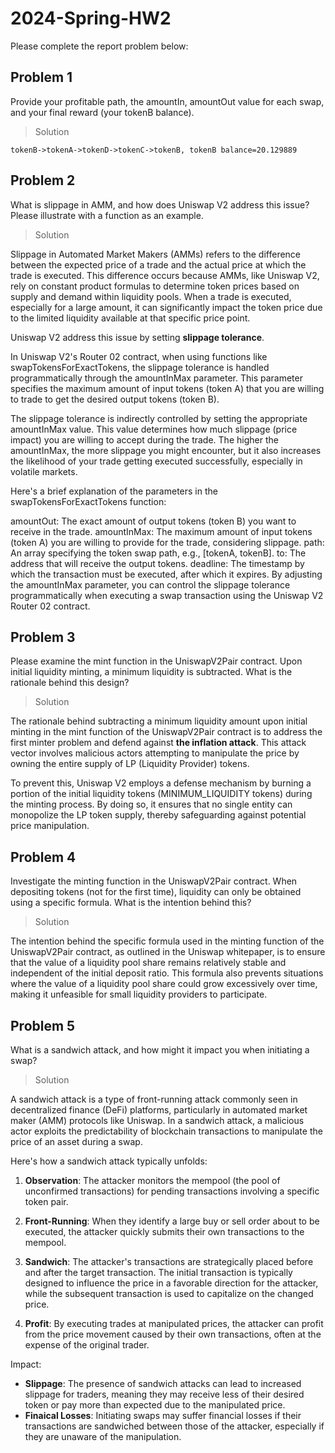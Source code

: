 # 2024-Spring-HW2

Please complete the report problem below:

## Problem 1
Provide your profitable path, the amountIn, amountOut value for each swap, and your final reward (your tokenB balance).

> Solution
```
tokenB->tokenA->tokenD->tokenC->tokenB, tokenB balance=20.129889
```

## Problem 2
What is slippage in AMM, and how does Uniswap V2 address this issue? Please illustrate with a function as an example.

> Solution


Slippage in Automated Market Makers (AMMs) refers to the difference between the expected price of a trade and the actual price at which the trade is executed. This difference occurs because AMMs, like Uniswap V2, rely on constant product formulas to determine token prices based on supply and demand within liquidity pools. When a trade is executed, especially for a large amount, it can significantly impact the token price due to the limited liquidity available at that specific price point.

Uniswap V2 address this issue by setting **slippage tolerance**. 

In Uniswap V2's Router 02 contract, when using functions like swapTokensForExactTokens, the slippage tolerance is handled programmatically through the amountInMax parameter. This parameter specifies the maximum amount of input tokens (token A) that you are willing to trade to get the desired output tokens (token B).

The slippage tolerance is indirectly controlled by setting the appropriate amountInMax value. This value determines how much slippage (price impact) you are willing to accept during the trade. The higher the amountInMax, the more slippage you might encounter, but it also increases the likelihood of your trade getting executed successfully, especially in volatile markets.

Here's a brief explanation of the parameters in the swapTokensForExactTokens function:

amountOut: The exact amount of output tokens (token B) you want to receive in the trade.
amountInMax: The maximum amount of input tokens (token A) you are willing to provide for the trade, considering slippage.
path: An array specifying the token swap path, e.g., [tokenA, tokenB].
to: The address that will receive the output tokens.
deadline: The timestamp by which the transaction must be executed, after which it expires.
By adjusting the amountInMax parameter, you can control the slippage tolerance programmatically when executing a swap transaction using the Uniswap V2 Router 02 contract.


## Problem 3
Please examine the mint function in the UniswapV2Pair contract. Upon initial liquidity minting, a minimum liquidity is subtracted. What is the rationale behind this design?

> Solution

The rationale behind subtracting a minimum liquidity amount upon initial minting in the mint function of the UniswapV2Pair contract is to address the first minter problem and defend against **the inflation attack**. This attack vector involves malicious actors attempting to manipulate the price by owning the entire supply of LP (Liquidity Provider) tokens.

To prevent this, Uniswap V2 employs a defense mechanism by burning a portion of the initial liquidity tokens (MINIMUM_LIQUIDITY tokens) during the minting process. By doing so, it ensures that no single entity can monopolize the LP token supply, thereby safeguarding against potential price manipulation.

## Problem 4
Investigate the minting function in the UniswapV2Pair contract. When depositing tokens (not for the first time), liquidity can only be obtained using a specific formula. What is the intention behind this?

> Solution

The intention behind the specific formula used in the minting function of the UniswapV2Pair contract, as outlined in the Uniswap whitepaper, is to ensure that the value of a liquidity pool share remains relatively stable and independent of the initial deposit ratio. This formula also prevents situations where the value of a liquidity pool share could grow excessively over time, making it unfeasible for small liquidity providers to participate.


## Problem 5
What is a sandwich attack, and how might it impact you when initiating a swap?

> Solution

A sandwich attack is a type of front-running attack commonly seen in decentralized finance (DeFi) platforms, particularly in automated market maker (AMM) protocols like Uniswap. In a sandwich attack, a malicious actor exploits the predictability of blockchain transactions to manipulate the price of an asset during a swap.

Here's how a sandwich attack typically unfolds:
1. **Observation**: The attacker monitors the mempool (the pool of unconfirmed transactions) for pending transactions involving a specific token pair.

2. **Front-Running**: When they identify a large buy or sell order about to be executed, the attacker quickly submits their own transactions to the mempool.

3. **Sandwich**: The attacker's transactions are strategically placed before and after the target transaction. The initial transaction is typically designed to influence the price in a favorable direction for the attacker, while the subsequent transaction is used to capitalize on the changed price.

4. **Profit**: By executing trades at manipulated prices, the attacker can profit from the price movement caused by their own transactions, often at the expense of the original trader.

Impact:
- **Slippage**: The presence of sandwich attacks can lead to increased slippage for traders, meaning they may receive less of their desired token or pay more than expected due to the manipulated price.
- **Finaical Losses**: Initiating swaps may suffer financial losses if their transactions are sandwiched between those of the attacker, especially if they are unaware of the manipulation.
